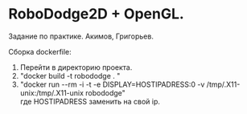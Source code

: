 # RoboDodge2D + OpenGL. 
Задание по практике. Акимов, Григорьев.  
  
Сборка dockerfile:  
1. Перейти в директорию проекта.  
2. "docker build -t robododge . "  
3. "docker run --rm  -i -t -e DISPLAY=HOSTIPADRESS:0 -v /tmp/.X11-unix:/tmp/.X11-unix robododge"  
где HOSTIPADRESS заменить на свой ip.
